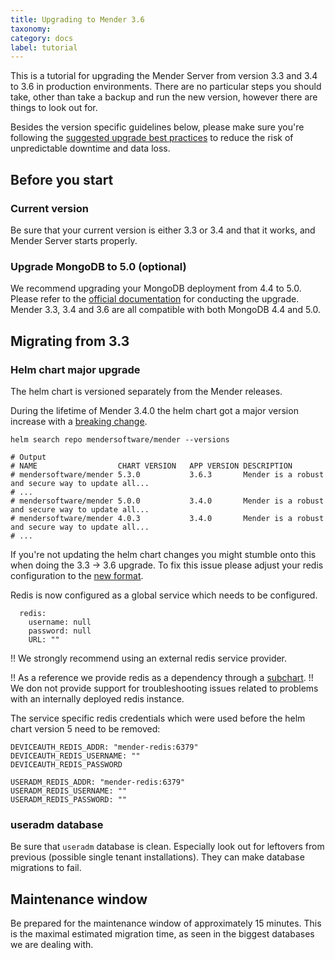 ```yaml
---
title: Upgrading to Mender 3.6
taxonomy:
category: docs
label: tutorial
---
```


This is a tutorial for upgrading the Mender Server from version 3.3 and 3.4 to
3.6 in production environments. There are no particular steps you should take,
other than take a backup and run the new version, however there are things to
look out for.

Besides the version specific guidelines below, please make sure you're following
the [suggested upgrade best practices](../docs.md) to reduce the risk of
unpredictable downtime and data loss.

## Before you start

### Current version

Be sure that your current version is either 3.3 or 3.4 and that it works, and Mender Server starts properly.

### Upgrade MongoDB to 5.0 (optional)

We recommend upgrading your MongoDB deployment from 4.4 to 5.0. Please refer to
the [official
documentation](https://www.mongodb.com/docs/manual/release-notes/5.0-upgrade-replica-set/)
for conducting the upgrade. Mender 3.3, 3.4 and 3.6 are all compatible with both
MongoDB 4.4 and 5.0.

## Migrating from 3.3

### Helm chart major upgrade

The helm chart is versioned separately from the Mender releases.
<!--AUTOVERSION: "Mender %"/ignore "blob/%"/ignore-->
During the lifetime of Mender 3.4.0 the helm chart got a major version increase with a [breaking change](https://github.com/mendersoftware/mender-helm/blob/5.0.0/mender/CHANGELOG.md#version-500).

<!--AUTOVERSION: "mendersoftware/mender	%        	%"/ignore-->
```
helm search repo mendersoftware/mender --versions

# Output
# NAME                 	CHART VERSION	APP VERSION	DESCRIPTION                                       
# mendersoftware/mender	5.3.0        	3.6.3      	Mender is a robust and secure way to update all...
# ...
# mendersoftware/mender	5.0.0        	3.4.0      	Mender is a robust and secure way to update all...
# mendersoftware/mender	4.0.3        	3.4.0      	Mender is a robust and secure way to update all...
# ...
```

<!--AUTOVERSION: "blob/%"/ignore-->
If you're not updating the helm chart changes you might stumble onto this when doing the 3.3 -> 3.6 upgrade. To fix this issue please adjust your redis configuration to the [new format](https://github.com/mendersoftware/mender-helm/blob/5.3.0/mender/values.yaml).

Redis is now configured as a global service which needs to be configured.

```
  redis:
    username: null
    password: null
    URL: ""
```

!! We strongly recommend using an external redis service provider. 
<!--AUTOVERSION: "blob/%"/ignore-->
!! As a reference we provide redis as a dependency through a [subchart](https://github.com/mendersoftware/mender-helm/blob/5.3.0/mender/Chart.yaml#L19).
!! We don not provide support for troubleshooting issues related to problems with an internally deployed redis instance.


The service specific redis credentials which were used before the helm chart version 5 need to be removed:

```
DEVICEAUTH_REDIS_ADDR: "mender-redis:6379"
DEVICEAUTH_REDIS_USERNAME: ""
DEVICEAUTH_REDIS_PASSWORD

USERADM_REDIS_ADDR: "mender-redis:6379"
USERADM_REDIS_USERNAME: ""
USERADM_REDIS_PASSWORD: ""
```


### useradm database

Be sure that `useradm` database is clean. Especially look out for leftovers from previous
(possible single tenant installations). They can make database migrations to fail.

## Maintenance window

Be prepared for the maintenance window of approximately 15 minutes. This is the maximal
estimated migration time, as seen in the biggest databases we are dealing with.

